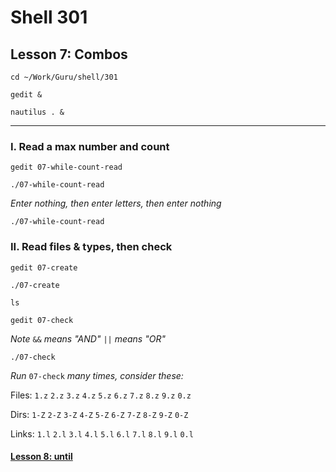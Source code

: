 # Shell 301
## Lesson 7: Combos

`cd ~/Work/Guru/shell/301`

`gedit &`

`nautilus . &`
___

### I. Read a max number and count

`gedit 07-while-count-read`

`./07-while-count-read`

*Enter nothing, then enter letters, then enter nothing*

`./07-while-count-read`

### II. Read files & types, then check

`gedit 07-create`

`./07-create`

`ls`

`gedit 07-check`

*Note* `&&` *means "AND"* `||` *means "OR"*

`./07-check`

*Run* `07-check` *many times, consider these:*

Files: `1.z` `2.z` `3.z` `4.z` `5.z` `6.z` `7.z` `8.z` `9.z` `0.z`

Dirs: `1-Z` `2-Z` `3-Z` `4-Z` `5-Z` `6-Z` `7-Z` `8-Z` `9-Z` `0-Z`

Links: `1.l` `2.l` `3.l` `4.l` `5.l` `6.l` `7.l` `8.l` `9.l` `0.l`

#### [Lesson 8: until](https://github.com/inkVerb/guru/blob/master/301-shell/Lesson-08.md)
